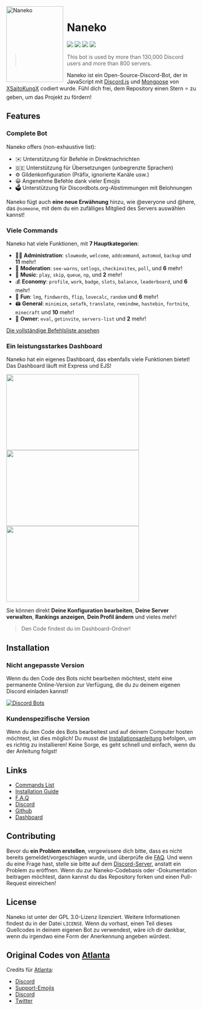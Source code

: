 <img width="150" height="200" align="left" style="float: left; margin: 0 10px 0 0;" alt="Naneko" src="https://i.pinimg.com/736x/ce/67/88/ce67883c7962f637be17f6e9e1397661--anime-art-girl-kawaii-anime-girl.jpg">  

# Naneko

[![](https://img.shields.io/discord/565048515357835264.svg?logo=discord&colorB=7289DA&label=Naneko%20Support)](https://dsc.gg/infinity-support)
[![](https://img.shields.io/discord/568120814776614924.svg?logo=discord&colorB=00BFFF&label=Atlanta%20Emojis)](https://discord.gg/NPkySYKMkN)
[![](https://img.shields.io/badge/discord.js-v13.0.0--dev-blue.svg?logo=npm)](https://github.com/discordjs)
[![](https://www.codefactor.io/repository/github/XSaitoKungX/NanekoBot/badge)](https://www.codefactor.io/repository/github/xsaitokungx/nanekobot)

> This bot is used by more than 130,000 Discord users and more than 800 servers.

Naneko ist ein Open-Source-Discord-Bot, der in JavaScript mit [Discord.js](https://discord.js.org) und [Mongoose](https://mongoosejs.com/docs/api.html) von [XSaitoKungX](https://github.com/XSaitoKungX) codiert wurde.
Fühl dich frei, dem Repository einen Stern ⭐ zu geben, um das Projekt zu fördern!

## Features

### Complete Bot

Naneko offers (non-exhaustive list):
*   ✉️ Unterstützung für Befehle in Direktnachrichten
*   🇩🇪 Unterstützung für Übersetzungen (unbegrenzte Sprachen)
*   ⚙️ Gildenkonfiguration (Präfix, ignorierte Kanäle usw.)
*   😀 Angenehme Befehle dank vieler Emojis
*   🗳️ Unterstützung für Discordbots.org-Abstimmungen mit Belohnungen

Naneko fügt auch **eine neue Erwähnung** hinzu, wie @everyone und @here, das `@someone`, mit dem du ein zufälliges Mitglied des Servers auswählen kannst!

### Viele Commands

Naneko hat viele Funktionen, mit **7 Hauptkategorien**:

*   👩‍💼 **Administration**: `slowmode`, `welcome`, `addcommand`, `automod`, `backup` und **11** mehr! 
*   🚓 **Moderation**: `see-warns`, `setlogs`, `checkinvites`, `poll`, und **6** mehr! 
*   🎵 **Music**: `play`, `skip`, `queue`, `np`, und **2** mehr! 
*   💰 **Economy**: `profile`, `work`, `badge`, `slots`, `balance`, `leaderboard`, und **6** mehr! 
*   👻 **Fun**: `lmg`, `findwords`, `flip`, `lovecalc`, `random` und **6** mehr! 
*   🖨️ **General**: `minimize`, `setafk`, `translate`, `remindme`, `hastebin`, `fortnite`, `minecraft` und **10** mehr! 
*   👑 **Owner**: `eval`, `getinvite`, `servers-list` und **2** mehr!

[Die vollständige Befehlsliste ansehen](https://www.atlanta-bot.fr/commands)

### Ein leistungsstarkes Dashboard

Naneko hat ein eigenes Dashboard, das ebenfalls viele Funktionen bietet! Das Dashboard läuft mit Express und EJS!

<img align="left" style="float: centrer; margin: 0 10px 0 0;" src="https://zupimages.net/up/19/31/c3ya.png" height="200" width="350"/>
<img align="center" style="float: left; margin: 0 10px 0 0;" src="https://zupimages.net/up/19/31/vnq5.png" height="200" width="350"/>
<img align="center" style="float: centrer; margin: 0 10px 0 0;" src="https://zupimages.net/up/19/31/htga.png" height="200" width="350"/>

Sie können direkt **Deine Konfiguration bearbeiten**, **Deine Server verwalten**, **Rankings anzeigen**, **Dein Profil ändern** und vieles mehr!

> Den Code findest du im Dashboard-Ordner!

## Installation

### Nicht angepasste Version

Wenn du den Code des Bots nicht bearbeiten möchtest, steht eine permanente Online-Version zur Verfügung, die du zu deinem eigenen Discord einladen kannst!   

[![Discord Bots](https://discordbots.org/api/widget/557445719892688897.svg)](https://discordbots.org/bot/557445719892688897)

### Kundenspezifische Version

Wenn du den Code des Bots bearbeitest und auf deinem Computer hosten möchtest, ist dies möglich!
Du musst die [Installationsanleitung](https://www.atlanta-bot.fr/installation/) befolgen, um es richtig zu installieren! Keine Sorge, es geht schnell und einfach, wenn du der Anleitung folgst!

## Links

*   [Commands List](https://www.atlanta-bot.fr/commands)
*   [Installation Guide](https://www.atlanta-bot.fr/installation)
*   [F.A.Q](https://www.atlanta-bot.fr/faq/)
*   [Discord](https://dsc.gg/infinity-support)
*   [Github](https://github.com/XSaitoKungX/NanekoBot)
*   [Dashboard](https://dashboard.atlanta-bot.fr)

## Contributing

Bevor du **ein Problem erstellen**, vergewissere dich bitte, dass es nicht bereits gemeldet/vorgeschlagen wurde, und überprüfe die [FAQ](https://www.atlanta-bot.fr/faq). Und wenn du eine Frage hast, stelle sie bitte auf dem [Discord-Server](https://dsc.gg/infinity-support), anstatt ein Problem zu eröffnen.
Wenn du zur Naneko-Codebasis oder -Dokumentation beitragen möchtest, dann kannst du das Repository forken und einen Pull-Request einreichen!

## License

Naneko ist unter der GPL 3.0-Lizenz lizenziert. Weitere Informationen findest du in der Datei `LICENSE`. Wenn du vorhast, einen Teil dieses Quellcodes in deinem eigenen Bot zu verwendest, wäre ich dir dankbar, wenn du irgendwo eine Form der Anerkennung angeben würdest.

## Original Codes von [Atlanta](https://github.com/Androz2091/AtlantaBot)

Credits für [Atlanta](https://github.com/Androz2091/AtlantaBot):

*   [Discord](https://discord.gg/Za9zxTH)
*   [Support-Emojis](https://discord.gg/NPkySYKMkN)
*   [Discord](https://dsc.gg/infinity-support)
*   [Twitter](https://twitter.com/AtlantaBot)
